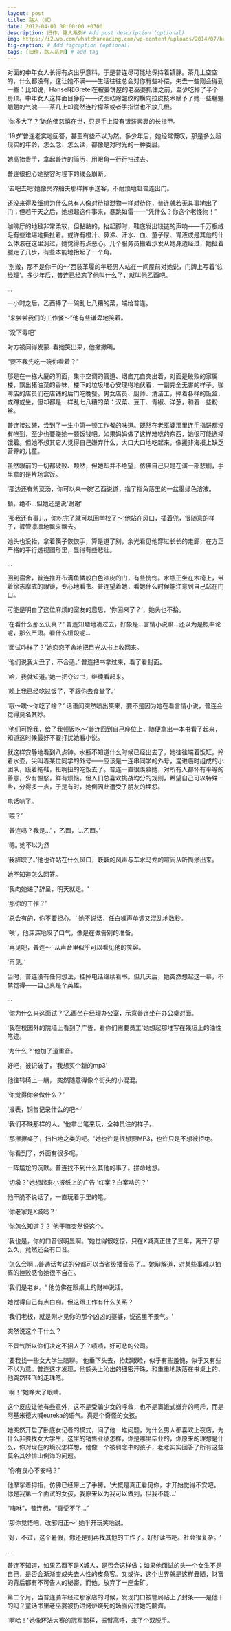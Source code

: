 ```yaml
---
layout: post
title: 路人（贰）
date: 2012-04-01 00:00:00 +0300
description: 旧作，路人系列# Add post description (optional)
img: https://i2.wp.com/whatchareading.com/wp-content/uploads/2014/07/hansel-and-gretel-gaiman.jpg # Add image post (optional)
fig-caption: # Add figcaption (optional)
tags: [旧作，路人系列] # add tag
---
```


对面的中年女人长得有点出乎意料，于是普连尽可能地保持着镇静。茶几上空空的，什么都没有，这让她不满——生活往往总会对你有些补偿，失去一些则会得到一些：比如说，Hansel和Gretel在被姜饼屋的老巫婆抓住之前，至少吃掉了半个房顶。中年女人这样面目狰狞——试图祛除皱纹的横向拉皮技术赋予了她一些魑魅魍魉的气魄——茶几上却竟然连柠檬茶或者手指饼也不放几根。

'你多大了？’她仿佛慈禧在世，只是手上没有银装素裹的长指甲。

'19岁’普连老实地回答，甚至有些不以为然。多少年后，她经常慨叹，那是多么超现实的年龄，怎么念、怎么读，都像是对时光的一种委屈。

 她高抬贵手，拿起普连的简历，用眼角一行行扫过去。

 普连很担心她整容时埋下的线会崩断。

‘去吧去吧’她像冥界船夫那样挥手送客，不耐烦地赶普连出门。

还没来得及细想为什么总有人像对待排泄物一样对待你，普连就若无其事地出了门；但若干天之后，她想起这件事来，暴跳如雷——“凭什么？你这个老怪物！”

咖啡厅的地毯非常柔软，但黏黏的，抬起脚时，鞋底发出铰链的声响——千万根绒毛有些难堪地撕扯着。或许有橙汁、鼻涕、汗水、血、童子尿、胃液或是其他的什么体液在这里淌过，她觉得有点恶心。几个服务员搬着沙发从她身边经过，她扯着腿走了几步，有些本能地抬起了一个角。

‘别搬，那不是你干的～’西装革履的年轻男人站在一间屋前对她说，门牌上写着‘总经理’。多少年后，普连已经忘了他叫什么了，就叫他乙酉吧。

 ...

 一小时之后，乙酉捧了一碗乱七八糟的菜，端给普连。

 “来尝尝我们的工作餐～”他有些谦卑地笑着。

 “没下毒吧”

对方被问得发蒙..看她笑出来，他撇撇嘴。

 "要不我先吃一碗你看着？"

那是在一栋大厦的阴面，集中空调的管道、烟囱兀自突出着，对面是破败的家属楼，飘出猪油菜的香味，楼下的垃圾堆心安理得地伏着，一副完全无害的样子。咖啡店的店员们在店铺的后门吃晚餐。男女店员、厨师、清洁工，捧着各样的饭盒，或蹲或坐，但却都是一样乱七八糟的菜：汉菜、豆干、青椒、洋葱，和着一些粉丝。

普连接过碗，尝到了一生中第一顿工作餐的味道。既然在老巫婆那里连手指饼都没有吃到，至少也要赚她一顿饭钱吧。如果妈妈做了这样难吃的东西，她很可能选择饿着。但她不想其它人觉得自己嫌弃什么，大口大口地吃起来，像援非海报上缺乏营养的儿童。

虽然眼前的一切都破败、颓然，但她却并不绝望，仿佛自己只是在演一部悲剧，手里拿的是片场盒饭。

 ‘那边还有紫菜汤，你可以来一碗’乙酉说道，指了指角落里的一盆墨绿色溶液。

额，绝不...但她还是说‘谢谢’

 ‘那我还有事儿，你吃完了就可以回学校了～’他站在风口，插着兜，很随意的样子，裤管凛凛地飘来飘去。

她头也没抬，拿着筷子恢恢手，算是道了别，余光看见他穿过长长的走廊，在方正严格的平行透视图形里，显得有些悲壮。 

...

 回到宿舍，普连推开布满鱼鳞般白色漆皮的门，有些恍惚。水瓶正坐在木椅上，带着徐志摩式的眼镜，专心地看书。普连望着她，看她什么时候能注意到自己站在门口。

可能是明白了这位麻烦的室友的意思，‘你回来了？’，她头也不抬。

‘在看什么那么认真？’ 普连知趣地凑过去，好象是...言情小说嘛...还以为是概率论呢，那么严肃。看什么桥段呢...

‘面试咋样了？’她恋恋不舍地把目光从书上收回来。

‘他们说我太丑了，不合适。’ 普连把书拿过来，看了看封面。

‘哈，我就知道。’她一把夺过书，继续看起来。

‘晚上我已经吃过饭了，不跟你去食堂了。’

‘哦～噗～你吃了啥？’ 话语间突然喷出笑来，要不是因为她在看言情小说，普连会觉得莫名其妙。

 ‘他们可怜我，给了我顿饭吃～’普连回到自己座位上，随便拿出一本书看了起来，知道这时候最好不要打扰她看小说。

 就这样安静地看到八点钟。水瓶不知道什么时候已经出去了，她往往端着饭缸，拎着水壶，尖叫着某位同学的外号——应该是一连串同学的外号，混进临时组成的小团队，趿着拖鞋，扭啊扭的吃饭去了。普连一直很羡慕她，对所有人都怀有平等的善意，少有愠怒，鲜有烦恼。但人们总喜欢挑战均分的规则，希望自己可以特殊一些，分得多一点，于是有时，她倒因此遭受了朋友的埋怨。

 

电话响了。

 '喂？’

 '普连吗？我是...’ ，乙酉，‘...乙酉。’

 '嗯。’她不以为然

 ‘我辞职了。’他也许站在什么风口，簌簌的风声与车水马龙的喧闹从听筒渗出来。

她不知道怎么回答。

 '我向她递了辞呈，明天就走。'

 '那你的工作？’

 '总会有的，你不要担心。‘ 她不说话，任白噪声单调又混乱地数秒。

 '唉‘，他深深地叹了口气，像是在做告别的准备。

 '再见吧，普连～’ 从声音里似乎可以看见他的笑容。

 '再见。’

 当时，普连没有任何想法，挂掉电话继续看书。但几天后，她突然想起这一幕，不禁觉得——自己真是个英雄。 

 ...

 '你为什么来这面试？'乙酉坐在经理办公室，示意普连坐在办公桌对面。

 '我在校园外的院墙上看到了广告，看你们需要员工'她想起那堆写在残垣上的油性笔迹。

 ‘为什么？’他加了道重音。

好吧，被识破了，‘我想买个新的mp3’

他往转椅上一躺， 突然随意得像个街头的小混混。

 ‘你觉得你会做什么？’

 ‘报表，销售记录什么的吧～’ 

'我们不缺那样的人。'他拿出笔来玩，全神贯注的样子。

'那擦擦桌子，扫扫地之类的吧。'她也许是很想要MP3，也许只是不想被拒绝。

'你看到了，外面有很多呢。'

一阵尴尬的沉默。普连找不到什么其他的事了。拼命地想。

'切墩？'她想起来小报纸上的广告 '红案？白案啥的？'

他干脆不说话了，一直玩着手里的笔。

'你老家是X城吗？'

'你怎么知道？？'他干嘛突然说这个。

'我也是，你的口音很明显啊。'她觉得很吃惊，只在X城真正住了三年，离开了那么久，竟然还会有口音。

'怎么会啊...普通话考试的分都可以当省级播音员了...' 她辩解道，对某些事难以抽离的挫败感令她很不自在。

'我们是老乡。' 他仿佛在跟桌上的财神说话。

她觉得自己有点白痴。但这跟工作有什么关系？

'我们老板，就是刚才见你的那个凶凶的婆婆，说这里不景气。' 

突然说这个干什么？

不景气所以你们决定不招人了？啧啧，好可悲的公司。

'要我找一些女大学生陪聊。'他垂下头去，抬起眼睑，似乎有些羞愧，似乎又有些不以为意。普连这才发现，他额头上沁出的细密汗珠，和重重地跌落在书桌上的、他突然转飞的走珠笔。

'啊！'她睁大了眼睛。 

这个反应让他有些意外，这不是受骗少女的呼救，也不是窦娥式嫌弃的呵斥，而是阿基米德大喊eureka的语气。真是个奇怪的女孩。

她突然开启了卧底女记者的模式，问了他一堆问题，为什么男人都喜欢上夜店，为什么非要找女大学生，这里的销售业绩怎样，你是哪里毕业的，你原来的理想是什么，你对现在的境况怎样想，他像一个被罚念书的孩子，老老实实回答了所有这些莫名其妙排山倒海的问题。

“你有良心不安吗？”

他摩挲着拇指，仿佛已经带上了手铐。'大概是真正看见你，才开始觉得不安吧。你是我第一个面试的女孩，我原来以为我可以做到，但我不能...'

“嗨咻”，普连想，“真受不了...”

'那你觉悟吧，改邪归正～' 她半开玩笑地说。

'好，不过，这个暑假，你还是别再找其他的工作了。好好读书吧。社会很复杂。'

...

 普连不知道，如果乙酉不是X城人，是否会这样做；如果他面试的头一个女生不是自己，是否会渐渐变成失去人性的皮条客。又或许，这个世界就是这样丑陋，财富的背后都有不可告人的秘密，而他，放弃了一座金矿。

第二个月，当普连骑车经过那家店的时候，发现门口被警局贴上了封条——是他干的吗？童话书里老巫婆被扔进烤炉烧死的场面闪过她的脑海。

'啊哈！'她像环法大赛的冠军那样，振臂高呼，来了个双脱手。


​